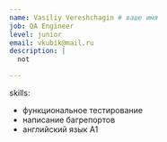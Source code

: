 ```yaml
---
name: Vasiliy Vereshchagin # ваше имя
job: QA Engineer
level: junior
email: vkubik@mail.ru
description: |
  not

---
```

skills:
  - функциональное тестирование
  - написание багрепортов 
  - английский язык A1
